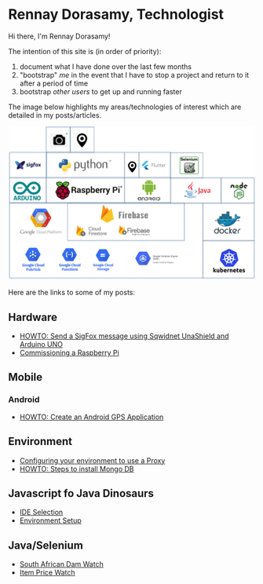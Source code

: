 
# Rennay Dorasamy, Technologist

Hi there, I'm Rennay Dorasamy!

The intention of this site is (in order of priority):
1. document what I have done over the last few months
2. "bootstrap" *me* in the event that I have to stop a project and return to it after a period of time
3. bootstrap *other users* to get up and running faster

The image below highlights my areas/technologies of interest which are detailed in my posts/articles.

![Alt text](images/big_picture.png "Big Picture")

Here are the links to some of my posts:

## Hardware
- [HOWTO: Send a SigFox message using Sqwidnet UnaShield and Arduino UNO](/hw/sigfox/2018-04-27-arduino-sqwidnet.md)
- [Commissioning a Raspberry Pi](hw/raspberrpi/2018-04-27-raspberrypi-commission.md)

## Mobile
### Android
- [HOWTO: Create an Android GPS Application](mobile/android/MySpeedometer)

## Environment
- [Configuring your environment to use a Proxy](/env/2018-04-27-proxy.md)
- [HOWTO: Steps to install Mongo DB](/env/2018-04-27-mongodb-install.md)

## Javascript fo Java Dinosaurs
- [IDE Selection](/javascript/2018-04-28-ide-selection.md)
- [Environment Setup](/javascript/2018-04-28-env-setup.md)

## Java/Selenium 
- [South African Dam Watch](https://dnkrsoln.co.za/damwatch.html)
- [Item Price Watch](https://dnkrsoln.co.za/itemwatch.html)